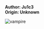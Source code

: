 <b>Author: Ju1c3</b><br>
<b>Origin: Unknown</b><br>

![vampire](https://github.com/yuankong666/Ultimate-RAT-Collection/assets/128066597/39bbdb71-aed6-484b-9c88-31522373fc1a)
